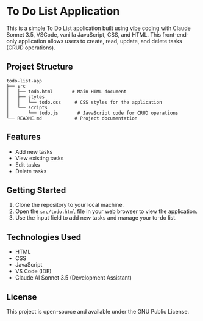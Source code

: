 # To Do List Application

This is a simple To Do List application built using vibe coding with Claude Sonnet 3.5, VSCode, vanilla JavaScript, CSS, and HTML. This front-end-only application allows users to create, read, update, and delete tasks (CRUD operations).

## Project Structure

```
todo-list-app
├── src
│   ├── todo.html       # Main HTML document
│   ├── styles
│   │   └── todo.css     # CSS styles for the application
│   └── scripts
│       └── todo.js       # JavaScript code for CRUD operations
└── README.md            # Project documentation
```

## Features

- Add new tasks
- View existing tasks
- Edit tasks
- Delete tasks

## Getting Started

1. Clone the repository to your local machine.
2. Open the `src/todo.html` file in your web browser to view the application.
3. Use the input field to add new tasks and manage your to-do list.

## Technologies Used

- HTML
- CSS
- JavaScript
- VS Code (IDE)
- Claude AI Sonnet 3.5 (Development Assistant)

## License

This project is open-source and available under the GNU Public License.
